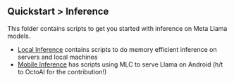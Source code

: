 ## Quickstart > Inference

This folder contains scripts to get you started with inference on Meta Llama models.

* [Local Inference](./local_inference/) contains scripts to do memory efficient inference on servers and local machines
* [Mobile Inference](./mobile_inference/) has scripts using MLC to serve Llama on Android (h/t to OctoAI for the contribution!)